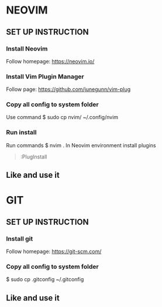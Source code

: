 
# NEOVIM
## SET UP INSTRUCTION

### Install Neovim
Follow homepage: https://neovim.io/

### Install Vim Plugin Manager
Follow page: https://github.com/junegunn/vim-plug

### Copy all config to system folder
Use command
$ sudo cp nvim/ ~/.config/nvim

### Run install
Run commands
$ nvim .
In Neovim environment install plugins
> :PlugInstall

## Like and use it

# GIT
## SET UP INSTRUCTION

### Install git
Follow homepage: https://git-scm.com/

### Copy all config to system folder
$ sudo cp .gitconfig ~/.gitconfig

## Like and use it

